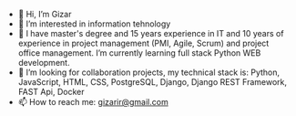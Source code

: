 - 👋 Hi, I’m Gizar
- 👀 I’m interested in information tehnology
- 🌱 I have master's degree  and  15 years experience in  IT and 10 years of experience in project  management (PMI, Agile, Scrum) and project office management. I’m currently learning full stack Python WEB development.
- 👀 I’m looking for collaboration projects, my technical stack is: Python, JavaScript, HTML, CSS, PostgreSQL, Django, Django REST Framework, FAST Api, Docker
- 📫 How to reach me: gizarir@gmail.com

<!---
GizarIR/GizarIR is a ✨ special ✨ repository because its `README.md` (this file) appears on your GitHub profile.
You can click the Preview link to take a look at your changes.
--->
